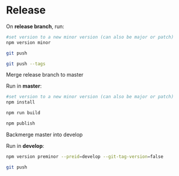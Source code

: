 # Release

On **release branch**, run:

```bash
#set version to a new minor version (can also be major or patch)
npm version minor 

git push

git push --tags 
```

Merge release branch to master

Run in **master**:
```bash
#set version to a new minor version (can also be major or patch)
npm install 

npm run build

npm publish
```

Backmerge master into develop 

Run in **develop**:
```bash
npm version preminor --preid=develop --git-tag-version=false

git push
```